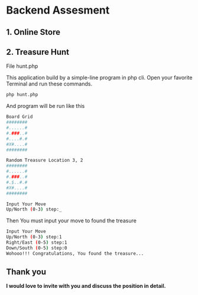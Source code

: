# Backend Assesment

## 1. Online Store
## 2. Treasure Hunt

File hunt.php

This application build by a simple-line program in php cli. Open your favorite Terminal and run these commands.

```sh
php hunt.php
```
And program will be run like this

```sh
Board Grid
########
#......#
#.###..#
#....#.#
#X#....#
########

Random Treasure Location 3, 2
########
#......#
#.###..#
#.$..#.#
#X#....#
########

Input Your Move
Up/North (0-3) step:_
```
Then You must input your move to found the treasure
```sh
Input Your Move
Up/North (0-3) step:1   
Right/East (0-5) step:1
Down/South (0-5) step:0
Wohooo!!! Congratulations, You found the treasure...
```

## Thank you
**I would love to invite with you and discuss the position in detail.**
